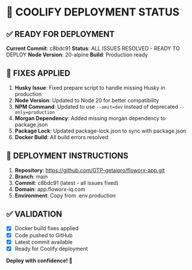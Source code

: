 # 🚀 COOLIFY DEPLOYMENT STATUS

## ✅ READY FOR DEPLOYMENT

**Current Commit**: c8bdc91
**Status**: ALL ISSUES RESOLVED - READY TO DEPLOY
**Node Version**: 20-alpine
**Build**: Production ready

## 🔧 FIXES APPLIED

1. **Husky Issue**: Fixed prepare script to handle missing Husky in production
2. **Node Version**: Updated to Node 20 for better compatibility
3. **NPM Command**: Updated to use `--omit=dev` instead of deprecated `--only=production`
4. **Morgan Dependency**: Added missing morgan dependency to package.json
5. **Package Lock**: Updated package-lock.json to sync with package.json
6. **Docker Build**: All build errors resolved

## 🎯 DEPLOYMENT INSTRUCTIONS

1. **Repository**: https://github.com/GTP-getaipro/floworx-app.git
2. **Branch**: main
3. **Commit**: c8bdc91 (latest - all issues fixed)
4. **Domain**: app.floworx-iq.com
5. **Environment**: Copy from .env.production

## ✅ VALIDATION

- [x] Docker build fixes applied
- [x] Code pushed to GitHub
- [x] Latest commit available
- [x] Ready for Coolify deployment

**Deploy with confidence! 🎉**

